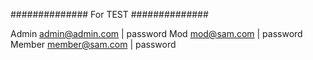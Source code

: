 ##############
For TEST
##############

Admin   admin@admin.com | password
Mod     mod@sam.com | password
Member  member@sam.com | password